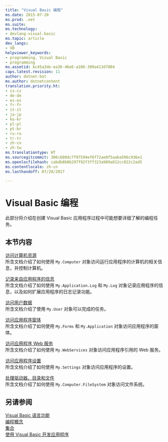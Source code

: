 ```yaml
---
title: "Visual Basic 编程"
ms.date: 2015-07-20
ms.prod: .net
ms.suite: 
ms.technology:
- devlang-visual-basic
ms.topic: article
dev_langs:
- VB
helpviewer_keywords:
- programming, Visual Basic
- programming
ms.assetid: bc45a3de-ea36-46e6-a106-309a413d7804
caps.latest.revision: 11
author: dotnet-bot
ms.author: dotnetcontent
translation.priority.ht:
- cs-cz
- de-de
- es-es
- fr-fr
- it-it
- ja-jp
- ko-kr
- pl-pl
- pt-br
- ru-ru
- tr-tr
- zh-cn
- zh-tw
ms.translationtype: HT
ms.sourcegitcommit: 306c608dc7f97594ef6f72ae0f5aaba596c936e1
ms.openlocfilehash: cabdb8b0b297f92f3ff323a989a812cc822c2ad5
ms.contentlocale: zh-cn
ms.lasthandoff: 07/28/2017

---
```

# <a name="programming-in-visual-basic"></a>Visual Basic 编程
此部分将介绍在创建 Visual Basic 应用程序过程中可能想要详细了解的编程任务。  
  
## <a name="in-this-section"></a>本节内容  
 [访问计算机资源](../../../visual-basic/developing-apps/programming/computer-resources/computer-resources.md)  
 所含文档介绍了如何使用 `My.Computer` 对象访问运行应用程序的计算机的相关信息，并控制计算机。  
  
 [记录来自应用程序的信息](../../../visual-basic/developing-apps/programming/log-info/logging-information-from-the-application.md)  
 所含文档介绍了如何使用 `My.Application.Log` 和 `My.Log` 对象记录应用程序的信息，以及如何扩展应用程序的日志记录功能。  
  
 [访问用户数据](../../../visual-basic/developing-apps/programming/accessing-user-data.md)  
 所含文档介绍了使用 `My.User` 对象可以完成的任务。  
  
 [访问应用程序窗体](../../../visual-basic/developing-apps/programming/accessing-application-forms.md)  
 所含文档介绍了如何使用 `My.Forms` 和 `My.Application` 对象访问应用程序的窗体。  
  
 [访问应用程序 Web 服务](../../../visual-basic/developing-apps/programming/accessing-application-web-services.md)  
 所含文档介绍了如何使用 `My.WebServices` 对象访问应用程序引用的 Web 服务。  
  
 [访问应用程序设置](../../../visual-basic/developing-apps/programming/app-settings/accessing-application-settings.md)  
 所含文档介绍了如何使用 `My.Settings` 对象访问应用程序的设置。  
  
 [处理驱动器、目录和文件](../../../visual-basic/developing-apps/programming/drives-directories-files/processing.md)  
 所含文档介绍了如何使用 `My.Computer.FileSystem` 对象访问文件系统。  
  
## <a name="see-also"></a>另请参阅  
 [Visual Basic 语言功能](../../../visual-basic/programming-guide/language-features/index.md)   
 [编程概念](../../../visual-basic/programming-guide/concepts/index.md)   
 [集合](../../../visual-basic/programming-guide/concepts/collections.md)   
 [使用 Visual Basic 开发应用程序](../../../visual-basic/developing-apps/index.md)

